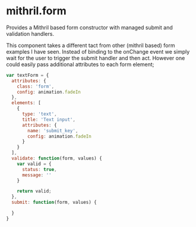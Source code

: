 # mithril.form
Provides a Mithril based form constructor with managed submit and validation handlers.

This component takes a different tact from other (mithril based) form examples I have seen. Instead of binding to the onChange event we simply wait for the user to trigger the submit handler and then act. However one could easily pass additional attributes to each form element;

```javascript
var textForm = {
  attributes: {
  	class: 'form',
  	config: animation.fadeIn
  },
  elements: [
    {
      type: 'text',
      title: 'Text input',
      attributes: {
        name: 'submit_key',
        config: animation.fadeIn
      }
    }
  ],
  validate: function(form, values) {
    var valid = {
      status: true,
      message: ''
    }

    return valid;
  },
  submit: function(form, values) {  

  }
}
```
